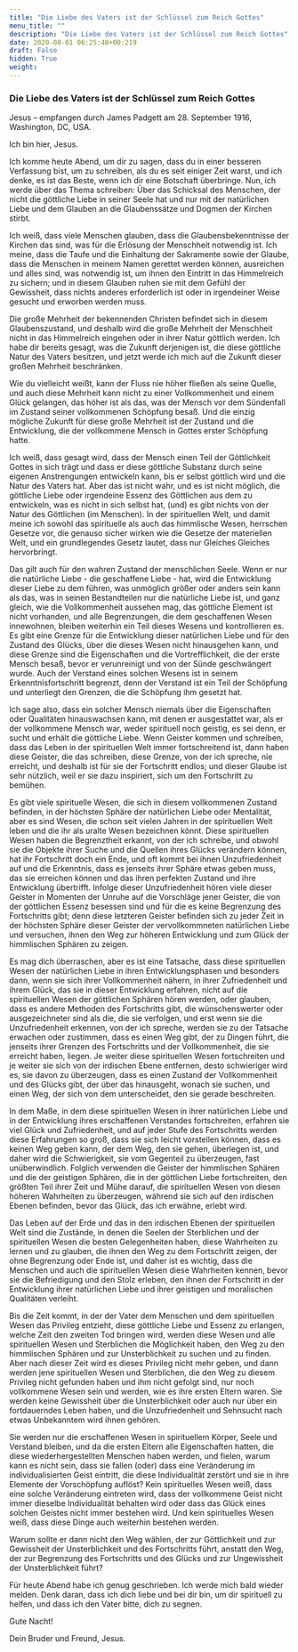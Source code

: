 ```yaml
---
title: "Die Liebe des Vaters ist der Schlüssel zum Reich Gottes"
menu_title: ""
description: "Die Liebe des Vaters ist der Schlüssel zum Reich Gottes"
date: 2020-08-01 06:25:48+00:219
draft: False
hidden: True
weight:
---
```

### Die Liebe des Vaters ist der Schlüssel zum Reich Gottes

Jesus – empfangen durch James Padgett am 28. September 1916, Washington, DC, USA.

Ich bin hier, Jesus.

Ich komme heute Abend, um dir zu sagen, dass du in einer besseren Verfassung bist, um zu schreiben, als du es seit einiger Zeit warst, und ich denke, es ist das Beste, wenn ich dir eine Botschaft überbringe. Nun, ich werde über das Thema schreiben: Über das Schicksal des Menschen, der nicht die göttliche Liebe in seiner Seele hat und nur mit der natürlichen Liebe und dem Glauben an die Glaubenssätze und Dogmen der Kirchen stirbt.

Ich weiß, dass viele Menschen glauben, dass die Glaubensbekenntnisse der Kirchen das sind, was für die Erlösung der Menschheit notwendig ist. Ich meine, dass die Taufe und die Einhaltung der Sakramente sowie der Glaube, dass die Menschen in meinem Namen gerettet werden können, ausreichen und alles sind, was notwendig ist, um ihnen den Eintritt in das Himmelreich zu sichern; und in diesem Glauben ruhen sie mit dem Gefühl der Gewissheit, dass nichts anderes erforderlich ist oder in irgendeiner Weise gesucht und erworben werden muss.

Die große Mehrheit der bekennenden Christen befindet sich in diesem Glaubenszustand, und deshalb wird die große Mehrheit der Menschheit nicht in das Himmelreich eingehen oder in ihrer Natur göttlich werden. Ich habe dir bereits gesagt, was die Zukunft derjenigen ist, die diese göttliche Natur des Vaters besitzen, und jetzt werde ich mich auf die Zukunft dieser großen Mehrheit beschränken.

Wie du vielleicht weißt, kann der Fluss nie höher fließen als seine Quelle, und auch diese Mehrheit kann nicht zu einer Vollkommenheit und einem Glück gelangen, das höher ist als das, was der Mensch vor dem Sündenfall im Zustand seiner vollkommenen Schöpfung besaß. Und die einzig mögliche Zukunft für diese große Mehrheit ist der Zustand und die Entwicklung, die der vollkommene Mensch in Gottes erster Schöpfung hatte.

Ich weiß, dass gesagt wird, dass der Mensch einen Teil der Göttlichkeit Gottes in sich trägt und dass er diese göttliche Substanz durch seine eigenen Anstrengungen entwickeln kann, bis er selbst göttlich wird und die Natur des Vaters hat. Aber das ist nicht wahr, und es ist nicht möglich, die göttliche Liebe oder irgendeine Essenz des Göttlichen aus dem zu entwickeln, was es nicht in sich selbst hat, (und) es gibt nichts von der Natur des Göttlichen (im Menschen). In der spirituellen Welt, und damit meine ich sowohl das spirituelle als auch das himmlische Wesen, herrschen Gesetze vor, die genauso sicher wirken wie die Gesetze der materiellen Welt, und ein grundlegendes Gesetz lautet, dass nur Gleiches Gleiches hervorbringt.

Das gilt auch für den wahren Zustand der menschlichen Seele. Wenn er nur die natürliche Liebe - die geschaffene Liebe - hat, wird die Entwicklung dieser Liebe zu dem führen, was unmöglich größer oder anders sein kann als das, was in seinen Bestandteilen nur die natürliche Liebe ist, und ganz gleich, wie die Vollkommenheit aussehen mag, das göttliche Element ist nicht vorhanden, und alle Begrenzungen, die dem geschaffenen Wesen innewohnen, bleiben weiterhin ein Teil dieses Wesens und kontrollieren es. Es gibt eine Grenze für die Entwicklung dieser natürlichen Liebe und für den Zustand des Glücks, über die dieses Wesen nicht hinausgehen kann, und diese Grenze sind die Eigenschaften und die Vortrefflichkeit, die der erste Mensch besaß, bevor er verunreinigt und von der Sünde geschwängert wurde. Auch der Verstand eines solchen Wesens ist in seinem Erkenntnisfortschritt begrenzt, denn der Verstand ist ein Teil der Schöpfung und unterliegt den Grenzen, die die Schöpfung ihm gesetzt hat.

Ich sage also, dass ein solcher Mensch niemals über die Eigenschaften oder Qualitäten hinauswachsen kann, mit denen er ausgestattet war, als er der vollkommene Mensch war, weder spirituell noch geistig, es sei denn, er sucht und erhält die göttliche Liebe. Wenn Geister kommen und schreiben, dass das Leben in der spirituellen Welt immer fortschreitend ist, dann haben diese Geister, die das schreiben, diese Grenze, von der ich spreche, nie erreicht, und deshalb ist für sie der Fortschritt endlos; und dieser Glaube ist sehr nützlich, weil er sie dazu inspiriert, sich um den Fortschritt zu bemühen.

Es gibt viele spirituelle Wesen, die sich in diesem vollkommenen Zustand befinden, in der höchsten Sphäre der natürlichen Liebe oder Mentalität, aber es sind Wesen, die schon seit vielen Jahren in der spirituellen Welt leben und die ihr als uralte Wesen bezeichnen könnt. Diese spirituellen Wesen haben die Begrenztheit erkannt, von der ich schreibe, und obwohl sie die Objekte ihrer Suche und die Quellen ihres Glücks verändern können, hat ihr Fortschritt doch ein Ende, und oft kommt bei ihnen Unzufriedenheit auf und die Erkenntnis, dass es jenseits ihrer Sphäre etwas geben muss, das sie erreichen können und das ihren perfekten Zustand und ihre Entwicklung übertrifft. Infolge dieser Unzufriedenheit hören viele dieser Geister in Momenten der Unruhe auf die Vorschläge jener Geister, die von der göttlichen Essenz besessen sind und für die es keine Begrenzung des Fortschritts gibt; denn diese letzteren Geister befinden sich zu jeder Zeit in der höchsten Sphäre dieser Geister der vervollkommneten natürlichen Liebe und versuchen, ihnen den Weg zur höheren Entwicklung und zum Glück der himmlischen Sphären zu zeigen.

Es mag dich überraschen, aber es ist eine Tatsache, dass diese spirituellen Wesen der natürlichen Liebe in ihren Entwicklungsphasen und besonders dann, wenn sie sich ihrer Vollkommenheit nähern, in ihrer Zufriedenheit und ihrem Glück, das sie in dieser Entwicklung erfahren, nicht auf die spirituellen Wesen der göttlichen Sphären hören werden, oder glauben, dass es andere Methoden des Fortschritts gibt, die wünschenswerter oder ausgezeichneter sind als die, die sie verfolgen, und erst wenn sie die Unzufriedenheit erkennen, von der ich spreche, werden sie zu der Tatsache erwachen oder zustimmen, dass es einen Weg gibt, der zu Dingen führt, die jenseits ihrer Grenzen des Fortschritts und der Vollkommenheit, die sie erreicht haben, liegen. Je weiter diese spirituellen Wesen fortschreiten und je weiter sie sich von der irdischen Ebene entfernen, desto schwieriger wird es, sie davon zu überzeugen, dass es einen Zustand der Vollkommenheit und des Glücks gibt, der über das hinausgeht, wonach sie suchen, und einen Weg, der sich von dem unterscheidet, den sie gerade beschreiten.

In dem Maße, in dem diese spirituellen Wesen in ihrer natürlichen Liebe und in der Entwicklung ihres erschaffenen Verstandes fortschreiten, erfahren sie viel Glück und Zufriedenheit, und auf jeder Stufe des Fortschritts werden diese Erfahrungen so groß, dass sie sich leicht vorstellen können, dass es keinen Weg geben kann, der dem Weg, den sie gehen, überlegen ist, und daher wird die Schwierigkeit, sie vom Gegenteil zu überzeugen, fast unüberwindlich. Folglich verwenden die Geister der himmlischen Sphären und die der geistigen Sphären, die in der göttlichen Liebe fortschreiten, den größten Teil ihrer Zeit und Mühe darauf, die spirituellen Wesen von diesen höheren Wahrheiten zu überzeugen, während sie sich auf den irdischen Ebenen befinden, bevor das Glück, das ich erwähne, erlebt wird.

Das Leben auf der Erde und das in den irdischen Ebenen der spirituellen Welt sind die Zustände, in denen die Seelen der Sterblichen und der spirituellen Wesen die besten Gelegenheiten haben, diese Wahrheiten zu lernen und zu glauben, die ihnen den Weg zu dem Fortschritt zeigen, der ohne Begrenzung oder Ende ist, und daher ist es wichtig, dass die Menschen und auch die spirituellen Wesen diese Wahrheiten kennen, bevor sie die Befriedigung und den Stolz erleben, den ihnen der Fortschritt in der Entwicklung ihrer natürlichen Liebe und ihrer geistigen und moralischen Qualitäten verleiht.

Bis die Zeit kommt, in der der Vater dem Menschen und dem spirituellen Wesen das Privileg entzieht, diese göttliche Liebe und Essenz zu erlangen, welche Zeit den zweiten Tod bringen wird, werden diese Wesen und alle spirituellen Wesen und Sterblichen die Möglichkeit haben, den Weg zu den himmlischen Sphären und zur Unsterblichkeit zu suchen und zu finden. Aber nach dieser Zeit wird es dieses Privileg nicht mehr geben, und dann werden jene spirituellen Wesen und Sterblichen, die den Weg zu diesem Privileg nicht gefunden haben und ihm nicht gefolgt sind, nur noch vollkommene Wesen sein und werden, wie es ihre ersten Eltern waren. Sie werden keine Gewissheit über die Unsterblichkeit oder auch nur über ein fortdauerndes Leben haben, und die Unzufriedenheit und Sehnsucht nach etwas Unbekanntem wird ihnen gehören.

Sie werden nur die erschaffenen Wesen in spirituellem Körper, Seele und Verstand bleiben, und da die ersten Eltern alle Eigenschaften hatten, die diese wiederhergestellten Menschen haben werden, und fielen, warum kann es nicht sein, dass sie fallen (oder) dass eine Veränderung im individualisierten Geist eintritt, die diese Individualität zerstört und sie in ihre Elemente der Vorschöpfung auflöst? Kein spirituelles Wesen weiß, dass eine solche Veränderung eintreten wird, dass der vollkommene Geist nicht immer dieselbe Individualität behalten wird oder dass das Glück eines solchen Geistes nicht immer bestehen wird. Und kein spirituelles Wesen weiß, dass diese Dinge auch weiterhin bestehen werden.

Warum sollte er dann nicht den Weg wählen, der zur Göttlichkeit und zur Gewissheit der Unsterblichkeit und des Fortschritts führt, anstatt den Weg, der zur Begrenzung des Fortschritts und des Glücks und zur Ungewissheit der Unsterblichkeit führt?

Für heute Abend habe ich genug geschrieben. Ich werde mich bald wieder melden. Denk daran, dass ich dich liebe und bei dir bin, um dir spirituell zu helfen, und dass ich den Vater bitte, dich zu segnen.

Gute Nacht!

Dein Bruder und Freund, Jesus.

